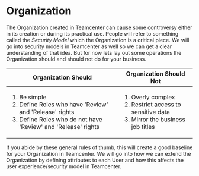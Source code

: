 # Organization 
The Organization created in Teamcenter can cause some controversy either in its creation or during its practical use. People will refer to something called the *Security Model* which the Organization is a critical piece. We will go into security models in Teamcenter as well so we can get a clear understanding of that idea. But for now lets lay out some operations the Organization should and should not do for your business. 

<table>
<thead>
<tr>
<th>Organization Should</th>
<th>Organization Should Not</th>
</tr>
</thead>
<tbody>
<tr>
<td>

1. Be simple
2. Define Roles who have 'Review' and 'Release' rights
3. Define Roles who do not have 'Review' and 'Release' rights

</td>
<td>

1. Overly complex
2. Restrict access to sensitive data
3. Mirror the business job titles

</td>
</tr>
</tbody>
</table>

If you abide by these general rules of thumb, this will create a good baseline for your Organization in Teamcenter. We will go into how we can extend the Organization by defining attributes to each User and how this affects the user experience/security model in Teamcenter.
